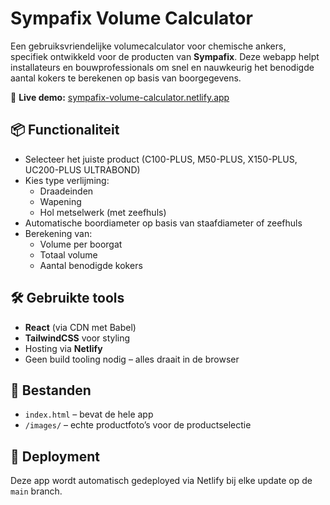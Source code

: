 # Sympafix Volume Calculator

Een gebruiksvriendelijke volumecalculator voor chemische ankers, specifiek ontwikkeld voor de producten van **Sympafix**. Deze webapp helpt installateurs en bouwprofessionals om snel en nauwkeurig het benodigde aantal kokers te berekenen op basis van boorgegevens.

🔗 **Live demo:** [sympafix-volume-calculator.netlify.app](https://sympafix-volume-calculator.netlify.app)

## 📦 Functionaliteit

- Selecteer het juiste product (C100-PLUS, M50-PLUS, X150-PLUS, UC200-PLUS ULTRABOND)
- Kies type verlijming:  
  - Draadeinden  
  - Wapening  
  - Hol metselwerk (met zeefhuls)
- Automatische boordiameter op basis van staafdiameter of zeefhuls
- Berekening van:
  - Volume per boorgat
  - Totaal volume
  - Aantal benodigde kokers

## 🛠️ Gebruikte tools

- **React** (via CDN met Babel)
- **TailwindCSS** voor styling
- Hosting via **Netlify**
- Geen build tooling nodig – alles draait in de browser

## 📁 Bestanden

- `index.html` – bevat de hele app
- `/images/` – echte productfoto’s voor de productselectie

## 🚀 Deployment

Deze app wordt automatisch gedeployed via Netlify bij elke update op de `main` branch.
